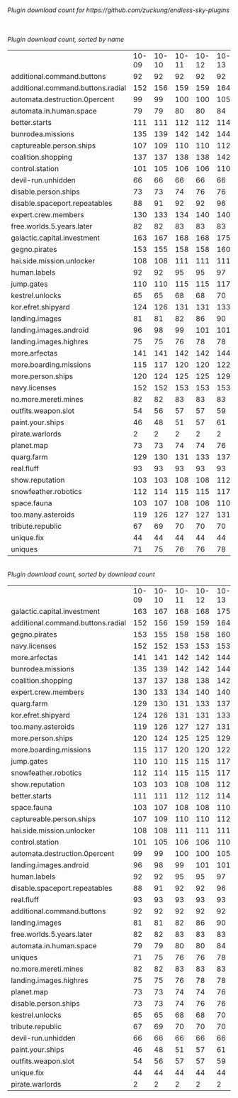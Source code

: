 <h6>Plugin download count for https://github.com/zuckung/endless-sky-plugins<br>
<br>
<h6>Plugin download count, sorted by name<br>
<table>
	<tr>
		<td></td>
		<td>10-09</td>
		<td>10-10</td>
		<td>10-11</td>
		<td>10-12</td>
		<td>10-13</td>
		<td>10-14</td>
		<td>10-15</td>
		<td>today +</td>
	</tr>
	<tr>
		<td>additional.command.buttons</td>
		<td>92</td>
		<td>92</td>
		<td>92</td>
		<td>92</td>
		<td>92</td>
		<td>92</td>
		<td>92</td>
		<td></td>
	</tr>
	<tr>
		<td>additional.command.buttons.radial</td>
		<td>152</td>
		<td>156</td>
		<td>159</td>
		<td>159</td>
		<td>164</td>
		<td>164</td>
		<td>164</td>
		<td></td>
	</tr>
	<tr>
		<td>automata.destruction.0percent</td>
		<td>99</td>
		<td>99</td>
		<td>100</td>
		<td>100</td>
		<td>105</td>
		<td>105</td>
		<td>105</td>
		<td></td>
	</tr>
	<tr>
		<td>automata.in.human.space</td>
		<td>79</td>
		<td>79</td>
		<td>80</td>
		<td>80</td>
		<td>84</td>
		<td>84</td>
		<td>84</td>
		<td></td>
	</tr>
	<tr>
		<td>better.starts</td>
		<td>111</td>
		<td>111</td>
		<td>112</td>
		<td>112</td>
		<td>114</td>
		<td>116</td>
		<td>116</td>
		<td></td>
	</tr>
	<tr>
		<td>bunrodea.missions</td>
		<td>135</td>
		<td>139</td>
		<td>142</td>
		<td>142</td>
		<td>144</td>
		<td>144</td>
		<td>144</td>
		<td></td>
	</tr>
	<tr>
		<td>captureable.person.ships</td>
		<td>107</td>
		<td>109</td>
		<td>110</td>
		<td>110</td>
		<td>112</td>
		<td>112</td>
		<td>112</td>
		<td></td>
	</tr>
	<tr>
		<td>coalition.shopping</td>
		<td>137</td>
		<td>137</td>
		<td>138</td>
		<td>138</td>
		<td>142</td>
		<td>143</td>
		<td>143</td>
		<td></td>
	</tr>
	<tr>
		<td>control.station</td>
		<td>101</td>
		<td>105</td>
		<td>106</td>
		<td>106</td>
		<td>110</td>
		<td>110</td>
		<td>110</td>
		<td></td>
	</tr>
	<tr>
		<td>devil-run.unhidden</td>
		<td>66</td>
		<td>66</td>
		<td>66</td>
		<td>66</td>
		<td>66</td>
		<td>66</td>
		<td>66</td>
		<td></td>
	</tr>
	<tr>
		<td>disable.person.ships</td>
		<td>73</td>
		<td>73</td>
		<td>74</td>
		<td>76</td>
		<td>76</td>
		<td>76</td>
		<td>76</td>
		<td></td>
	</tr>
	<tr>
		<td>disable.spaceport.repeatables</td>
		<td>88</td>
		<td>91</td>
		<td>92</td>
		<td>92</td>
		<td>96</td>
		<td>96</td>
		<td>96</td>
		<td></td>
	</tr>
	<tr>
		<td>expert.crew.members</td>
		<td>130</td>
		<td>133</td>
		<td>134</td>
		<td>140</td>
		<td>140</td>
		<td>141</td>
		<td>142</td>
		<td>+ 1</td>
	</tr>
	<tr>
		<td>free.worlds.5.years.later</td>
		<td>82</td>
		<td>82</td>
		<td>83</td>
		<td>83</td>
		<td>83</td>
		<td>84</td>
		<td>84</td>
		<td></td>
	</tr>
	<tr>
		<td>galactic.capital.investment</td>
		<td>163</td>
		<td>167</td>
		<td>168</td>
		<td>168</td>
		<td>175</td>
		<td>176</td>
		<td>178</td>
		<td>+ 2</td>
	</tr>
	<tr>
		<td>gegno.pirates</td>
		<td>153</td>
		<td>155</td>
		<td>158</td>
		<td>158</td>
		<td>160</td>
		<td>161</td>
		<td>161</td>
		<td></td>
	</tr>
	<tr>
		<td>hai.side.mission.unlocker</td>
		<td>108</td>
		<td>108</td>
		<td>111</td>
		<td>111</td>
		<td>111</td>
		<td>111</td>
		<td>111</td>
		<td></td>
	</tr>
	<tr>
		<td>human.labels</td>
		<td>92</td>
		<td>92</td>
		<td>95</td>
		<td>95</td>
		<td>97</td>
		<td>97</td>
		<td>97</td>
		<td></td>
	</tr>
	<tr>
		<td>jump.gates</td>
		<td>110</td>
		<td>110</td>
		<td>115</td>
		<td>115</td>
		<td>117</td>
		<td>119</td>
		<td>119</td>
		<td></td>
	</tr>
	<tr>
		<td>kestrel.unlocks</td>
		<td>65</td>
		<td>65</td>
		<td>68</td>
		<td>68</td>
		<td>70</td>
		<td>75</td>
		<td>75</td>
		<td></td>
	</tr>
	<tr>
		<td>kor.efret.shipyard</td>
		<td>124</td>
		<td>126</td>
		<td>131</td>
		<td>131</td>
		<td>133</td>
		<td>137</td>
		<td>137</td>
		<td></td>
	</tr>
	<tr>
		<td>landing.images</td>
		<td>81</td>
		<td>81</td>
		<td>82</td>
		<td>86</td>
		<td>90</td>
		<td>90</td>
		<td>90</td>
		<td></td>
	</tr>
	<tr>
		<td>landing.images.android</td>
		<td>96</td>
		<td>98</td>
		<td>99</td>
		<td>101</td>
		<td>101</td>
		<td>103</td>
		<td>103</td>
		<td></td>
	</tr>
	<tr>
		<td>landing.images.highres</td>
		<td>75</td>
		<td>75</td>
		<td>76</td>
		<td>78</td>
		<td>78</td>
		<td>80</td>
		<td>80</td>
		<td></td>
	</tr>
	<tr>
		<td>more.arfectas</td>
		<td>141</td>
		<td>141</td>
		<td>142</td>
		<td>142</td>
		<td>144</td>
		<td>144</td>
		<td>144</td>
		<td></td>
	</tr>
	<tr>
		<td>more.boarding.missions</td>
		<td>115</td>
		<td>117</td>
		<td>120</td>
		<td>120</td>
		<td>122</td>
		<td>126</td>
		<td>126</td>
		<td></td>
	</tr>
	<tr>
		<td>more.person.ships</td>
		<td>120</td>
		<td>124</td>
		<td>125</td>
		<td>125</td>
		<td>129</td>
		<td>131</td>
		<td>131</td>
		<td></td>
	</tr>
	<tr>
		<td>navy.licenses</td>
		<td>152</td>
		<td>152</td>
		<td>153</td>
		<td>153</td>
		<td>153</td>
		<td>156</td>
		<td>156</td>
		<td></td>
	</tr>
	<tr>
		<td>no.more.mereti.mines</td>
		<td>82</td>
		<td>82</td>
		<td>83</td>
		<td>83</td>
		<td>83</td>
		<td>83</td>
		<td>83</td>
		<td></td>
	</tr>
	<tr>
		<td>outfits.weapon.slot</td>
		<td>54</td>
		<td>56</td>
		<td>57</td>
		<td>57</td>
		<td>59</td>
		<td>61</td>
		<td>61</td>
		<td></td>
	</tr>
	<tr>
		<td>paint.your.ships</td>
		<td>46</td>
		<td>48</td>
		<td>51</td>
		<td>57</td>
		<td>61</td>
		<td>62</td>
		<td>62</td>
		<td></td>
	</tr>
	<tr>
		<td>pirate.warlords</td>
		<td>2</td>
		<td>2</td>
		<td>2</td>
		<td>2</td>
		<td>2</td>
		<td>3</td>
		<td>3</td>
		<td></td>
	</tr>
	<tr>
		<td>planet.map</td>
		<td>73</td>
		<td>73</td>
		<td>74</td>
		<td>74</td>
		<td>76</td>
		<td>76</td>
		<td>76</td>
		<td></td>
	</tr>
	<tr>
		<td>quarg.farm</td>
		<td>129</td>
		<td>130</td>
		<td>131</td>
		<td>133</td>
		<td>137</td>
		<td>141</td>
		<td>141</td>
		<td></td>
	</tr>
	<tr>
		<td>real.fluff</td>
		<td>93</td>
		<td>93</td>
		<td>93</td>
		<td>93</td>
		<td>93</td>
		<td>93</td>
		<td>93</td>
		<td></td>
	</tr>
	<tr>
		<td>show.reputation</td>
		<td>103</td>
		<td>103</td>
		<td>108</td>
		<td>108</td>
		<td>112</td>
		<td>114</td>
		<td>116</td>
		<td>+ 2</td>
	</tr>
	<tr>
		<td>snowfeather.robotics</td>
		<td>112</td>
		<td>114</td>
		<td>115</td>
		<td>115</td>
		<td>117</td>
		<td>118</td>
		<td>118</td>
		<td></td>
	</tr>
	<tr>
		<td>space.fauna</td>
		<td>103</td>
		<td>107</td>
		<td>108</td>
		<td>108</td>
		<td>110</td>
		<td>112</td>
		<td>112</td>
		<td></td>
	</tr>
	<tr>
		<td>too.many.asteroids</td>
		<td>119</td>
		<td>126</td>
		<td>127</td>
		<td>127</td>
		<td>131</td>
		<td>131</td>
		<td>131</td>
		<td></td>
	</tr>
	<tr>
		<td>tribute.republic</td>
		<td>67</td>
		<td>69</td>
		<td>70</td>
		<td>70</td>
		<td>70</td>
		<td>70</td>
		<td>71</td>
		<td>+ 1</td>
	</tr>
	<tr>
		<td>unique.fix</td>
		<td>44</td>
		<td>44</td>
		<td>44</td>
		<td>44</td>
		<td>44</td>
		<td>44</td>
		<td>44</td>
		<td></td>
	</tr>
	<tr>
		<td>uniques</td>
		<td>71</td>
		<td>75</td>
		<td>76</td>
		<td>76</td>
		<td>78</td>
		<td>83</td>
		<td>83</td>
		<td></td>
	</tr>
</table>
</h6>
<h6>Plugin download count, sorted by download count<br>
<table>
	<tr>
		<td></td>
		<td>10-09</td>
		<td>10-10</td>
		<td>10-11</td>
		<td>10-12</td>
		<td>10-13</td>
		<td>10-14</td>
		<td>10-15</td>
		<td>today +</td>
	</tr>
	<tr>
		<td>galactic.capital.investment</td>
		<td>163</td>
		<td>167</td>
		<td>168</td>
		<td>168</td>
		<td>175</td>
		<td>176</td>
		<td>178</td>
		<td>+ 2</td>
	</tr>
	<tr>
		<td>additional.command.buttons.radial</td>
		<td>152</td>
		<td>156</td>
		<td>159</td>
		<td>159</td>
		<td>164</td>
		<td>164</td>
		<td>164</td>
		<td></td>
	</tr>
	<tr>
		<td>gegno.pirates</td>
		<td>153</td>
		<td>155</td>
		<td>158</td>
		<td>158</td>
		<td>160</td>
		<td>161</td>
		<td>161</td>
		<td></td>
	</tr>
	<tr>
		<td>navy.licenses</td>
		<td>152</td>
		<td>152</td>
		<td>153</td>
		<td>153</td>
		<td>153</td>
		<td>156</td>
		<td>156</td>
		<td></td>
	</tr>
	<tr>
		<td>more.arfectas</td>
		<td>141</td>
		<td>141</td>
		<td>142</td>
		<td>142</td>
		<td>144</td>
		<td>144</td>
		<td>144</td>
		<td></td>
	</tr>
	<tr>
		<td>bunrodea.missions</td>
		<td>135</td>
		<td>139</td>
		<td>142</td>
		<td>142</td>
		<td>144</td>
		<td>144</td>
		<td>144</td>
		<td></td>
	</tr>
	<tr>
		<td>coalition.shopping</td>
		<td>137</td>
		<td>137</td>
		<td>138</td>
		<td>138</td>
		<td>142</td>
		<td>143</td>
		<td>143</td>
		<td></td>
	</tr>
	<tr>
		<td>expert.crew.members</td>
		<td>130</td>
		<td>133</td>
		<td>134</td>
		<td>140</td>
		<td>140</td>
		<td>141</td>
		<td>142</td>
		<td>+ 1</td>
	</tr>
	<tr>
		<td>quarg.farm</td>
		<td>129</td>
		<td>130</td>
		<td>131</td>
		<td>133</td>
		<td>137</td>
		<td>141</td>
		<td>141</td>
		<td></td>
	</tr>
	<tr>
		<td>kor.efret.shipyard</td>
		<td>124</td>
		<td>126</td>
		<td>131</td>
		<td>131</td>
		<td>133</td>
		<td>137</td>
		<td>137</td>
		<td></td>
	</tr>
	<tr>
		<td>too.many.asteroids</td>
		<td>119</td>
		<td>126</td>
		<td>127</td>
		<td>127</td>
		<td>131</td>
		<td>131</td>
		<td>131</td>
		<td></td>
	</tr>
	<tr>
		<td>more.person.ships</td>
		<td>120</td>
		<td>124</td>
		<td>125</td>
		<td>125</td>
		<td>129</td>
		<td>131</td>
		<td>131</td>
		<td></td>
	</tr>
	<tr>
		<td>more.boarding.missions</td>
		<td>115</td>
		<td>117</td>
		<td>120</td>
		<td>120</td>
		<td>122</td>
		<td>126</td>
		<td>126</td>
		<td></td>
	</tr>
	<tr>
		<td>jump.gates</td>
		<td>110</td>
		<td>110</td>
		<td>115</td>
		<td>115</td>
		<td>117</td>
		<td>119</td>
		<td>119</td>
		<td></td>
	</tr>
	<tr>
		<td>snowfeather.robotics</td>
		<td>112</td>
		<td>114</td>
		<td>115</td>
		<td>115</td>
		<td>117</td>
		<td>118</td>
		<td>118</td>
		<td></td>
	</tr>
	<tr>
		<td>show.reputation</td>
		<td>103</td>
		<td>103</td>
		<td>108</td>
		<td>108</td>
		<td>112</td>
		<td>114</td>
		<td>116</td>
		<td>+ 2</td>
	</tr>
	<tr>
		<td>better.starts</td>
		<td>111</td>
		<td>111</td>
		<td>112</td>
		<td>112</td>
		<td>114</td>
		<td>116</td>
		<td>116</td>
		<td></td>
	</tr>
	<tr>
		<td>space.fauna</td>
		<td>103</td>
		<td>107</td>
		<td>108</td>
		<td>108</td>
		<td>110</td>
		<td>112</td>
		<td>112</td>
		<td></td>
	</tr>
	<tr>
		<td>captureable.person.ships</td>
		<td>107</td>
		<td>109</td>
		<td>110</td>
		<td>110</td>
		<td>112</td>
		<td>112</td>
		<td>112</td>
		<td></td>
	</tr>
	<tr>
		<td>hai.side.mission.unlocker</td>
		<td>108</td>
		<td>108</td>
		<td>111</td>
		<td>111</td>
		<td>111</td>
		<td>111</td>
		<td>111</td>
		<td></td>
	</tr>
	<tr>
		<td>control.station</td>
		<td>101</td>
		<td>105</td>
		<td>106</td>
		<td>106</td>
		<td>110</td>
		<td>110</td>
		<td>110</td>
		<td></td>
	</tr>
	<tr>
		<td>automata.destruction.0percent</td>
		<td>99</td>
		<td>99</td>
		<td>100</td>
		<td>100</td>
		<td>105</td>
		<td>105</td>
		<td>105</td>
		<td></td>
	</tr>
	<tr>
		<td>landing.images.android</td>
		<td>96</td>
		<td>98</td>
		<td>99</td>
		<td>101</td>
		<td>101</td>
		<td>103</td>
		<td>103</td>
		<td></td>
	</tr>
	<tr>
		<td>human.labels</td>
		<td>92</td>
		<td>92</td>
		<td>95</td>
		<td>95</td>
		<td>97</td>
		<td>97</td>
		<td>97</td>
		<td></td>
	</tr>
	<tr>
		<td>disable.spaceport.repeatables</td>
		<td>88</td>
		<td>91</td>
		<td>92</td>
		<td>92</td>
		<td>96</td>
		<td>96</td>
		<td>96</td>
		<td></td>
	</tr>
	<tr>
		<td>real.fluff</td>
		<td>93</td>
		<td>93</td>
		<td>93</td>
		<td>93</td>
		<td>93</td>
		<td>93</td>
		<td>93</td>
		<td></td>
	</tr>
	<tr>
		<td>additional.command.buttons</td>
		<td>92</td>
		<td>92</td>
		<td>92</td>
		<td>92</td>
		<td>92</td>
		<td>92</td>
		<td>92</td>
		<td></td>
	</tr>
	<tr>
		<td>landing.images</td>
		<td>81</td>
		<td>81</td>
		<td>82</td>
		<td>86</td>
		<td>90</td>
		<td>90</td>
		<td>90</td>
		<td></td>
	</tr>
	<tr>
		<td>free.worlds.5.years.later</td>
		<td>82</td>
		<td>82</td>
		<td>83</td>
		<td>83</td>
		<td>83</td>
		<td>84</td>
		<td>84</td>
		<td></td>
	</tr>
	<tr>
		<td>automata.in.human.space</td>
		<td>79</td>
		<td>79</td>
		<td>80</td>
		<td>80</td>
		<td>84</td>
		<td>84</td>
		<td>84</td>
		<td></td>
	</tr>
	<tr>
		<td>uniques</td>
		<td>71</td>
		<td>75</td>
		<td>76</td>
		<td>76</td>
		<td>78</td>
		<td>83</td>
		<td>83</td>
		<td></td>
	</tr>
	<tr>
		<td>no.more.mereti.mines</td>
		<td>82</td>
		<td>82</td>
		<td>83</td>
		<td>83</td>
		<td>83</td>
		<td>83</td>
		<td>83</td>
		<td></td>
	</tr>
	<tr>
		<td>landing.images.highres</td>
		<td>75</td>
		<td>75</td>
		<td>76</td>
		<td>78</td>
		<td>78</td>
		<td>80</td>
		<td>80</td>
		<td></td>
	</tr>
	<tr>
		<td>planet.map</td>
		<td>73</td>
		<td>73</td>
		<td>74</td>
		<td>74</td>
		<td>76</td>
		<td>76</td>
		<td>76</td>
		<td></td>
	</tr>
	<tr>
		<td>disable.person.ships</td>
		<td>73</td>
		<td>73</td>
		<td>74</td>
		<td>76</td>
		<td>76</td>
		<td>76</td>
		<td>76</td>
		<td></td>
	</tr>
	<tr>
		<td>kestrel.unlocks</td>
		<td>65</td>
		<td>65</td>
		<td>68</td>
		<td>68</td>
		<td>70</td>
		<td>75</td>
		<td>75</td>
		<td></td>
	</tr>
	<tr>
		<td>tribute.republic</td>
		<td>67</td>
		<td>69</td>
		<td>70</td>
		<td>70</td>
		<td>70</td>
		<td>70</td>
		<td>71</td>
		<td>+ 1</td>
	</tr>
	<tr>
		<td>devil-run.unhidden</td>
		<td>66</td>
		<td>66</td>
		<td>66</td>
		<td>66</td>
		<td>66</td>
		<td>66</td>
		<td>66</td>
		<td></td>
	</tr>
	<tr>
		<td>paint.your.ships</td>
		<td>46</td>
		<td>48</td>
		<td>51</td>
		<td>57</td>
		<td>61</td>
		<td>62</td>
		<td>62</td>
		<td></td>
	</tr>
	<tr>
		<td>outfits.weapon.slot</td>
		<td>54</td>
		<td>56</td>
		<td>57</td>
		<td>57</td>
		<td>59</td>
		<td>61</td>
		<td>61</td>
		<td></td>
	</tr>
	<tr>
		<td>unique.fix</td>
		<td>44</td>
		<td>44</td>
		<td>44</td>
		<td>44</td>
		<td>44</td>
		<td>44</td>
		<td>44</td>
		<td></td>
	</tr>
	<tr>
		<td>pirate.warlords</td>
		<td>2</td>
		<td>2</td>
		<td>2</td>
		<td>2</td>
		<td>2</td>
		<td>3</td>
		<td>3</td>
		<td></td>
	</tr>
</table>
</h6>

